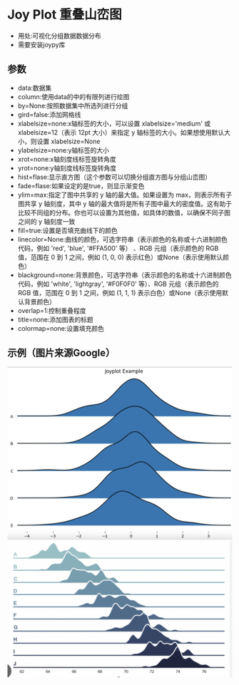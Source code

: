 # Joy Plot 重叠山峦图
- 用处:可视化分组数据数据分布
- 需要安装joypy库

## 参数
- data:数据集
- column:使用data的中的有限列进行绘图
- by=None:按照数据集中所选列进行分组
- gird=false:添加网格线
- xlabelsize=none:x轴标签的大小，可以设置 xlabelsize='medium' 或 xlabelsize=12（表示 12pt 大小）来指定 y 轴标签的大小。如果想使用默认大小，则设置 xlabelsize=None
- ylabelsize=none:y轴标签的大小
- xrot=none:x轴刻度线标签旋转角度
- yrot=none:y轴刻度线标签旋转角度
- hist=flase:显示直方图（这个参数可以切换分组直方图与分组山峦图）
- fade=flase:如果设定的是true，则显示渐变色
- ylim=max:指定了图中共享的 y 轴的最大值。如果设置为 max，则表示所有子图共享 y 轴刻度，其中 y 轴的最大值将是所有子图中最大的密度值。这有助于比较不同组的分布。你也可以设置为其他值，如具体的数值，以确保不同子图之间的 y 轴刻度一致
- fill=true:设置是否填充曲线下的颜色
- linecolor=None:曲线的颜色，可选字符串（表示颜色的名称或十六进制颜色代码，例如 'red', 'blue', '#FFA500' 等）
、RGB 元组（表示颜色的 RGB 值，范围在 0 到 1 之间，例如 (1, 0, 0) 表示红色）或None（表示使用默认颜色）
- blackground=none:背景颜色，可选字符串（表示颜色的名称或十六进制颜色代码，例如 'white', 'lightgray', '#F0F0F0' 等）、RGB 元组（表示颜色的 RGB 值，范围在 0 到 1 之间，例如 (1, 1, 1) 表示白色）或None（表示使用默认背景颜色）
- overlap=1:控制重叠程度
- title=none:添加图表的标题
- colormap=none:设置填充颜色
## 示例（图片来源Google）
![Alt text](pics/img.jpg)
![Alt text](pics/img_2.jpg)